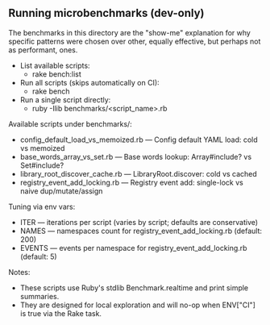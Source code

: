 ## Running microbenchmarks (dev-only)

The benchmarks in this directory are the "show-me" explanation for why specific patterns
were chosen over other, equally effective, but perhaps not as performant, ones.

- List available scripts:
    - rake bench:list
- Run all scripts (skips automatically on CI):
    - rake bench
- Run a single script directly:
    - ruby -Ilib benchmarks/<script_name>.rb

Available scripts under benchmarks/:
- config_default_load_vs_memoized.rb — Config default YAML load: cold vs memoized
- base_words_array_vs_set.rb — Base words lookup: Array#include? vs Set#include?
- library_root_discover_cache.rb — LibraryRoot.discover: cold vs cached
- registry_event_add_locking.rb — Registry event add: single-lock vs naive dup/mutate/assign

Tuning via env vars:
- ITER — iterations per script (varies by script; defaults are conservative)
- NAMES — namespaces count for registry_event_add_locking.rb (default: 200)
- EVENTS — events per namespace for registry_event_add_locking.rb (default: 5)

Notes:
- These scripts use Ruby's stdlib Benchmark.realtime and print simple summaries.
- They are designed for local exploration and will no-op when ENV["CI"] is true via the Rake task.
